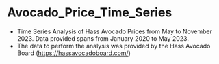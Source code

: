# Avocado_Price_Time_Series
- Time Series Analysis of Hass Avocado Prices from May to November 2023. Data provided spans from January 2020 to May 2023.
- The data to perform the analysis was provided by the Hass Avocado Board (https://hassavocadoboard.com/)
